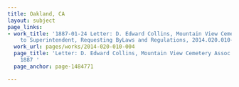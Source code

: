 ```yaml
---
title: Oakland, CA
layout: subject
page_links:
- work_title: '1887-01-24 Letter: D. Edward Collins, Mountain View Cemetery Assoc.
    to Superintendent, Requesting ByLaws and Regulations, 2014.020.010-004'
  work_url: pages/works/2014-020-010-004
  page_title: 'Letter: D. Edward Collins, Mountain View Cemetery Assoc. to Superintendent,
    1887 '
  page_anchor: page-1484771

---
```

